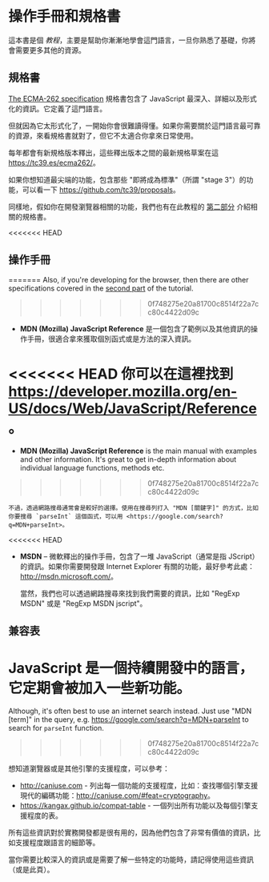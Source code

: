 # 操作手冊和規格書

這本書是個 *教程*，主要是幫助你漸漸地學會這門語言，一旦你熟悉了基礎，你將會需要更多其他的資源。

## 規格書

[The ECMA-262 specification](https://www.ecma-international.org/publications/standards/Ecma-262.htm) 規格書包含了 JavaScript 最深入、詳細以及形式化的資訊。它定義了這門語言。

但就因為它太形式化了，一開始你會很難讀得懂。如果你需要關於這門語言最可靠的資源，來看規格書就對了，但它不太適合你拿來日常使用。

每年都會有新規格版本釋出，這些釋出版本之間的最新規格草案在這 <https://tc39.es/ecma262/>。

如果你想知道最尖端的功能，包含那些 "即將成為標準"（所謂 "stage 3"）的功能，可以看一下 <https://github.com/tc39/proposals>。

同樣地，假如你在開發瀏覽器相關的功能，我們也有在此教程的 [第二部分](info:browser-environment) 介紹相關的規格書。

<<<<<<< HEAD
## 操作手冊
=======
Also, if you're developing for the browser, then there are other specifications covered in the [second part](info:browser-environment) of the tutorial.
>>>>>>> 0f748275e20a81700c8514f22a7cc80c4422d09c

- **MDN (Mozilla) JavaScript Reference** 是一個包含了範例以及其他資訊的操作手冊，很適合拿來獲取個別函式或是方法的深入資訊。

<<<<<<< HEAD
    你可以在這裡找到 <https://developer.mozilla.org/en-US/docs/Web/JavaScript/Reference>。
=======
- **MDN (Mozilla) JavaScript Reference** is the main manual with examples and other information. It's great to get in-depth information about individual language functions, methods etc.
>>>>>>> 0f748275e20a81700c8514f22a7cc80c4422d09c

    不過，透過網路搜尋通常會是較好的選擇。使用在搜尋列打入 "MDN [關鍵字]" 的方式，比如你要搜尋 `parseInt` 這個函式，可以用 <https://google.com/search?q=MDN+parseInt>。

<<<<<<< HEAD
- **MSDN** – 微軟釋出的操作手冊，包含了一堆 JavaScript（通常是指 JScript）的資訊。如果你需要開發跟 Internet Explorer 有關的功能，最好參考此處： <http://msdn.microsoft.com/>。

    當然，我們也可以透過網路搜尋來找到我們需要的資訊，比如 "RegExp MSDN" 或是 "RegExp MSDN jscript"。

## 兼容表

JavaScript 是一個持續開發中的語言，它定期會被加入一些新功能。
=======
Although, it's often best to use an internet search instead. Just use "MDN [term]" in the query, e.g. <https://google.com/search?q=MDN+parseInt> to search for `parseInt` function.
>>>>>>> 0f748275e20a81700c8514f22a7cc80c4422d09c

想知道瀏覽器或是其他引擎的支援程度，可以參考：

- <http://caniuse.com> - 列出每一個功能的支援程度，比如：查找哪個引擎支援現代的編碼功能：<http://caniuse.com/#feat=cryptography>。
- <https://kangax.github.io/compat-table> - 一個列出所有功能以及每個引擎支援程度的表。

所有這些資訊對於實務開發都是很有用的，因為他們包含了非常有價值的資訊，比如支援程度跟語言的細節等。

當你需要比較深入的資訊或是需要了解一些特定的功能時，請記得使用這些資訊（或是此頁）。

